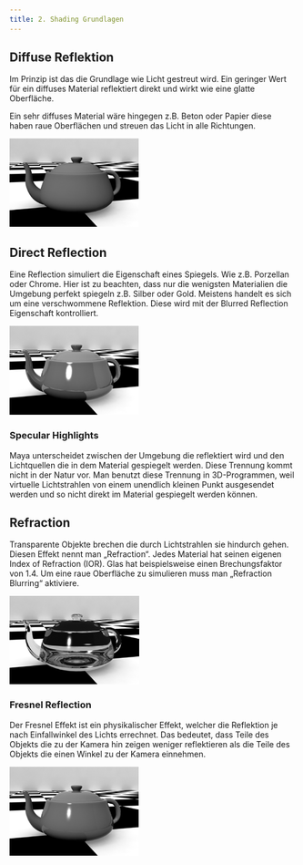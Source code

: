 ```yaml
---
title: 2. Shading Grundlagen
---
```


## Diffuse Reflektion

Im Prinzip ist das die Grundlage wie Licht gestreut wird.
Ein geringer Wert für ein diffuses Material reflektiert direkt und wirkt wie eine glatte Oberfläche.

Ein sehr diffuses Material wäre hingegen z.B. Beton oder Papier diese haben raue Oberflächen und streuen das Licht in alle Richtungen.

![Diffuses Material](../../../assets/07_shading/images/02_grundlagen/diffuse.png)

## Direct Reflection

Eine Reflection simuliert die Eigenschaft eines Spiegels. Wie z.B. Porzellan oder Chrome. Hier ist zu beachten, dass nur die wenigsten Materialien die Umgebung perfekt spiegeln z.B. Silber oder Gold. Meistens handelt es sich um eine verschwommene Reflektion. Diese wird mit der Blurred Reflection Eigenschaft kontrolliert.

![Direct Reflection](../../../assets/07_shading/images/02_grundlagen/direct.png)

### Specular Highlights

Maya unterscheidet zwischen der Umgebung die reflektiert wird und den Lichtquellen die in dem Material gespiegelt werden. Diese Trennung kommt nicht in der Natur vor. Man benutzt diese Trennung in 3D-Programmen, weil virtuelle Lichtstrahlen von einem unendlich kleinen Punkt ausgesendet werden und so nicht direkt im Material gespiegelt werden können.

## Refraction

Transparente Objekte brechen die durch Lichtstrahlen sie hindurch gehen. Diesen Effekt nennt man „Refraction“. Jedes Material hat seinen eigenen Index of Refraction (IOR). Glas hat beispielsweise einen Brechungsfaktor von 1.4. Um eine raue Oberfläche zu simulieren muss man „Refraction Blurring“ aktiviere.

![Refraction](../../../assets/07_shading/images/02_grundlagen/refraction.png)

### Fresnel Reflection

Der Fresnel Effekt ist ein physikalischer Effekt, welcher die Reflektion je nach Einfallwinkel des Lichts errechnet. Das bedeutet, dass Teile des Objekts die zu der Kamera hin zeigen weniger reflektieren als die Teile des Objekts die einen Winkel zu der Kamera einnehmen.

![Fresnel](../../../assets/07_shading/images/02_grundlagen/fresnel.png)
